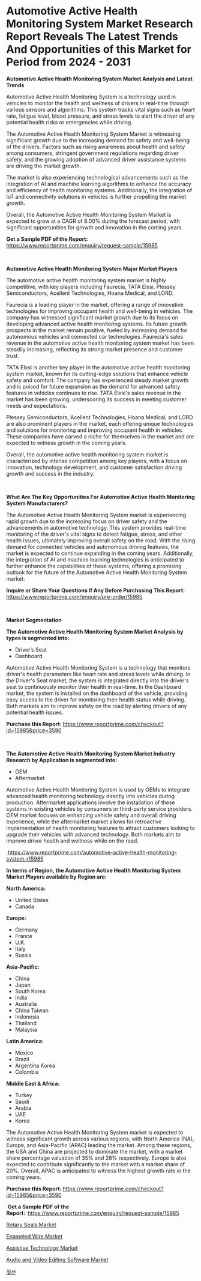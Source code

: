 <p><h1>Automotive Active Health Monitoring System Market Research Report Reveals The Latest Trends And Opportunities of this Market for Period from 2024 - 2031</h1></p><p><strong>Automotive Active Health Monitoring System Market Analysis and Latest Trends</strong></p>
<p><p>Automotive Active Health Monitoring System is a technology used in vehicles to monitor the health and wellness of drivers in real-time through various sensors and algorithms. This system tracks vital signs such as heart rate, fatigue level, blood pressure, and stress levels to alert the driver of any potential health risks or emergencies while driving.</p><p>The Automotive Active Health Monitoring System Market is witnessing significant growth due to the increasing demand for safety and well-being of the drivers. Factors such as rising awareness about health and safety among consumers, stringent government regulations regarding driver safety, and the growing adoption of advanced driver assistance systems are driving the market growth.</p><p>The market is also experiencing technological advancements such as the integration of AI and machine learning algorithms to enhance the accuracy and efficiency of health monitoring systems. Additionally, the integration of IoT and connectivity solutions in vehicles is further propelling the market growth.</p><p>Overall, the Automotive Active Health Monitoring System Market is expected to grow at a CAGR of 8.00% during the forecast period, with significant opportunities for growth and innovation in the coming years.</p></p>
<p><strong>Get a Sample PDF of the Report:&nbsp;</strong> <a href="https://www.reportprime.com/enquiry/request-sample/15985">https://www.reportprime.com/enquiry/request-sample/15985</a></p>
<p>&nbsp;</p>
<p><strong>Automotive Active Health Monitoring System Major Market Players</strong></p>
<p><p>The automotive active health monitoring system market is highly competitive, with key players including Faurecia, TATA Elxsi, Plessey Semiconductors, Acellent Technologies, Hoana Medical, and LORD. </p><p>Faurecia is a leading player in the market, offering a range of innovative technologies for improving occupant health and well-being in vehicles. The company has witnessed significant market growth due to its focus on developing advanced active health monitoring systems. Its future growth prospects in the market remain positive, fueled by increasing demand for autonomous vehicles and connected car technologies. Faurecia's sales revenue in the automotive active health monitoring system market has been steadily increasing, reflecting its strong market presence and customer trust.</p><p>TATA Elxsi is another key player in the automotive active health monitoring system market, known for its cutting-edge solutions that enhance vehicle safety and comfort. The company has experienced steady market growth and is poised for future expansion as the demand for advanced safety features in vehicles continues to rise. TATA Elxsi's sales revenue in the market has been growing, underscoring its success in meeting customer needs and expectations.</p><p>Plessey Semiconductors, Acellent Technologies, Hoana Medical, and LORD are also prominent players in the market, each offering unique technologies and solutions for monitoring and improving occupant health in vehicles. These companies have carved a niche for themselves in the market and are expected to witness growth in the coming years.</p><p>Overall, the automotive active health monitoring system market is characterized by intense competition among key players, with a focus on innovation, technology development, and customer satisfaction driving growth and success in the industry.</p></p>
<p>&nbsp;</p>
<p><strong>What Are The Key Opportunities For Automotive Active Health Monitoring System Manufacturers?</strong></p>
<p><p>The Automotive Active Health Monitoring System market is experiencing rapid growth due to the increasing focus on driver safety and the advancements in automotive technology. This system provides real-time monitoring of the driver's vital signs to detect fatigue, stress, and other health issues, ultimately improving overall safety on the road. With the rising demand for connected vehicles and autonomous driving features, the market is expected to continue expanding in the coming years. Additionally, the integration of AI and machine learning technologies is anticipated to further enhance the capabilities of these systems, offering a promising outlook for the future of the Automotive Active Health Monitoring System market.</p></p>
<p><strong>Inquire or Share Your Questions If Any Before Purchasing This Report:</strong> <a href="https://www.reportprime.com/enquiry/pre-order/15985">https://www.reportprime.com/enquiry/pre-order/15985</a></p>
<p>&nbsp;</p>
<p><strong>Market Segmentation</strong></p>
<p><strong>The Automotive Active Health Monitoring System Market Analysis by types is segmented into:</strong></p>
<p><ul><li>Driver’s Seat</li><li>Dashboard</li></ul></p>
<p><p>Automotive Active Health Monitoring System is a technology that monitors driver's health parameters like heart rate and stress levels while driving. In the Driver's Seat market, the system is integrated directly into the driver's seat to continuously monitor their health in real-time. In the Dashboard market, the system is installed on the dashboard of the vehicle, providing easy access to the driver for monitoring their health status while driving. Both markets aim to improve safety on the road by alerting drivers of any potential health issues.</p></p>
<p><strong>Purchase this Report:&nbsp;</strong><a href="https://www.reportprime.com/checkout?id=15985&price=3590">https://www.reportprime.com/checkout?id=15985&price=3590</a></p>
<p>&nbsp;</p>
<p><strong>The Automotive Active Health Monitoring System Market Industry Research by Application is segmented into:</strong></p>
<p><ul><li>OEM</li><li>Aftermarket</li></ul></p>
<p><p>Automotive Active Health Monitoring System is used by OEMs to integrate advanced health monitoring technology directly into vehicles during production. Aftermarket applications involve the installation of these systems in existing vehicles by consumers or third-party service providers. OEM market focuses on enhancing vehicle safety and overall driving experience, while the aftermarket market allows for retroactive implementation of health monitoring features to attract customers looking to upgrade their vehicles with advanced technology. Both markets aim to improve driver health and wellness while on the road.</p></p>
<p><a href="https://www.reportprime.com/automotive-active-health-monitoring-system-r15985">&nbsp;https://www.reportprime.com/automotive-active-health-monitoring-system-r15985</a></p>
<p><strong>In terms of Region, the Automotive Active Health Monitoring System Market Players available by Region are:</strong></p>
<p>
    <p> <strong> North America: </strong>
        <ul>
            <li>United States</li>
            <li>Canada</li>
        </ul>
        </p> 
    <p> <strong> Europe: </strong>
        <ul>
            <li>Germany</li>
            <li>France</li>
            <li>U.K.</li>
            <li>Italy</li>
            <li>Russia</li>
        </ul>
        </p> 
    <p> <strong> Asia-Pacific: </strong>
        <ul>
            <li>China</li>
            <li>Japan</li>
            <li>South Korea</li>
            <li>India</li>
            <li>Australia</li>
            <li>China Taiwan</li>
            <li>Indonesia</li>
            <li>Thailand</li>
            <li>Malaysia</li>
        </ul>
        </p> 
    <p> <strong> Latin America: </strong>
        <ul>
            <li>Mexico</li>
            <li>Brazil</li>
            <li>Argentina Korea</li>
            <li>Colombia</li>
        </ul>
        </p> 
    <p> <strong> Middle East & Africa: </strong>
        <ul>
            <li>Turkey</li>
            <li>Saudi</li>
            <li>Arabia</li>
            <li>UAE</li>
            <li>Korea</li>
        </ul>
    </p>
    </p>
<p><p>The Automotive Active Health Monitoring System market is expected to witness significant growth across various regions, with North America (NA), Europe, and Asia-Pacific (APAC) leading the market. Among these regions, the USA and China are projected to dominate the market, with a market share percentage valuation of 35% and 28% respectively. Europe is also expected to contribute significantly to the market with a market share of 20%. Overall, APAC is anticipated to witness the highest growth rate in the coming years.</p></p>
<p><strong>Purchase this Report: </strong><a href="https://www.reportprime.com/checkout?id=15985&price=3590">https://www.reportprime.com/checkout?id=15985&price=3590</a></p>
<p>&nbsp;<strong>Get a Sample PDF of the Report:&nbsp;&nbsp;</strong><a href="https://www.reportprime.com/enquiry/request-sample/15985">https://www.reportprime.com/enquiry/request-sample/15985</a></p>
<p><strong></strong></p>
<p><p><a href="https://issuu.com/reportprime-2/docs/rotary-seals-market-size-2030.pptx">Rotary Seals Market</a></p><p><a href="https://issuu.com/reportprime-2/docs/enameled-wire-market-size-2030.pptx">Enameled Wire Market</a></p><p><a href="https://github.com/bobicer/Market-Research-Report-List-2/blob/main/assistive-technology-market.md">Assistive Technology Market</a></p><p><a href="https://github.com/timeliteaut/Market-Research-Report-List-2/blob/main/audio-and-video-editing-software-market.md">Audio and Video Editing Software Market</a></p><p><a href="https://github.com/JonHarrtis67676y/Market-Research-Report-List-1/blob/main/182316223833.md">젖산</a></p></p>